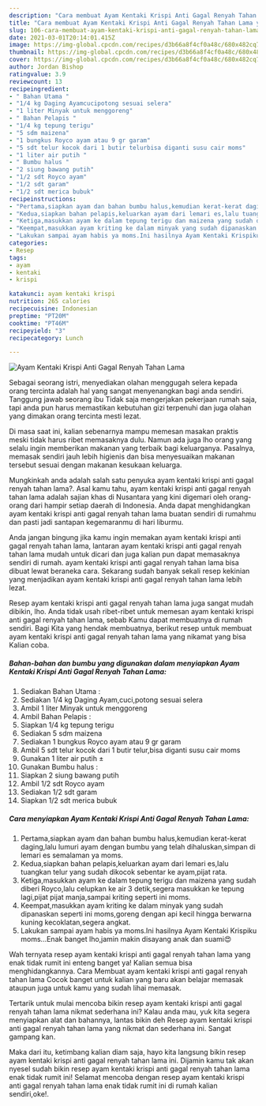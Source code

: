 ```yaml
---
description: "Cara membuat Ayam Kentaki Krispi Anti Gagal Renyah Tahan Lama yang nikmat Untuk Jualan"
title: "Cara membuat Ayam Kentaki Krispi Anti Gagal Renyah Tahan Lama yang nikmat Untuk Jualan"
slug: 106-cara-membuat-ayam-kentaki-krispi-anti-gagal-renyah-tahan-lama-yang-nikmat-untuk-jualan
date: 2021-03-01T20:14:01.415Z
image: https://img-global.cpcdn.com/recipes/d3b66a8f4cf0a48c/680x482cq70/ayam-kentaki-krispi-anti-gagal-renyah-tahan-lama-foto-resep-utama.jpg
thumbnail: https://img-global.cpcdn.com/recipes/d3b66a8f4cf0a48c/680x482cq70/ayam-kentaki-krispi-anti-gagal-renyah-tahan-lama-foto-resep-utama.jpg
cover: https://img-global.cpcdn.com/recipes/d3b66a8f4cf0a48c/680x482cq70/ayam-kentaki-krispi-anti-gagal-renyah-tahan-lama-foto-resep-utama.jpg
author: Jordan Bishop
ratingvalue: 3.9
reviewcount: 13
recipeingredient:
- " Bahan Utama "
- "1/4 kg Daging Ayamcucipotong sesuai selera"
- "1 liter Minyak untuk menggoreng"
- " Bahan Pelapis "
- "1/4 kg tepung terigu"
- "5 sdm maizena"
- "1 bungkus Royco ayam atau 9 gr garam"
- "5 sdt telur kocok dari 1 butir telurbisa diganti susu cair moms"
- "1 liter air putih "
- " Bumbu halus "
- "2 siung bawang putih"
- "1/2 sdt Royco ayam"
- "1/2 sdt garam"
- "1/2 sdt merica bubuk"
recipeinstructions:
- "Pertama,siapkan ayam dan bahan bumbu halus,kemudian kerat-kerat daging,lalu lumuri ayam dengan bumbu yang telah dihaluskan,simpan di lemari es semalaman ya moms."
- "Kedua,siapkan bahan pelapis,keluarkan ayam dari lemari es,lalu tuangkan telur yang sudah dikocok sebentar ke ayam,pijat rata."
- "Ketiga,masukkan ayam ke dalam tepung terigu dan maizena yang sudah diberi Royco,lalu celupkan ke air 3 detik,segera masukkan ke tepung lagi,pijat pijat manja,sampai kriting seperti ini moms."
- "Keempat,masukkan ayam kriting ke dalam minyak yang sudah dipanaskan seperti ini moms,goreng dengan api kecil hingga berwarna kuning kecoklatan,segera angkat."
- "Lakukan sampai ayam habis ya moms.Ini hasilnya Ayam Kentaki Krispiku moms...Enak banget lho,jamin makin disayang anak dan suami😍"
categories:
- Resep
tags:
- ayam
- kentaki
- krispi

katakunci: ayam kentaki krispi 
nutrition: 265 calories
recipecuisine: Indonesian
preptime: "PT20M"
cooktime: "PT46M"
recipeyield: "3"
recipecategory: Lunch

---
```



![Ayam Kentaki Krispi Anti Gagal Renyah Tahan Lama](https://img-global.cpcdn.com/recipes/d3b66a8f4cf0a48c/680x482cq70/ayam-kentaki-krispi-anti-gagal-renyah-tahan-lama-foto-resep-utama.jpg)

Sebagai seorang istri, menyediakan olahan menggugah selera kepada orang tercinta adalah hal yang sangat menyenangkan bagi anda sendiri. Tanggung jawab seorang ibu Tidak saja mengerjakan pekerjaan rumah saja, tapi anda pun harus memastikan kebutuhan gizi terpenuhi dan juga olahan yang dimakan orang tercinta mesti lezat.

Di masa  saat ini, kalian sebenarnya mampu memesan masakan praktis meski tidak harus ribet memasaknya dulu. Namun ada juga lho orang yang selalu ingin memberikan makanan yang terbaik bagi keluarganya. Pasalnya, memasak sendiri jauh lebih higienis dan bisa menyesuaikan makanan tersebut sesuai dengan makanan kesukaan keluarga. 



Mungkinkah anda adalah salah satu penyuka ayam kentaki krispi anti gagal renyah tahan lama?. Asal kamu tahu, ayam kentaki krispi anti gagal renyah tahan lama adalah sajian khas di Nusantara yang kini digemari oleh orang-orang dari hampir setiap daerah di Indonesia. Anda dapat menghidangkan ayam kentaki krispi anti gagal renyah tahan lama buatan sendiri di rumahmu dan pasti jadi santapan kegemaranmu di hari liburmu.

Anda jangan bingung jika kamu ingin memakan ayam kentaki krispi anti gagal renyah tahan lama, lantaran ayam kentaki krispi anti gagal renyah tahan lama mudah untuk dicari dan juga kalian pun dapat memasaknya sendiri di rumah. ayam kentaki krispi anti gagal renyah tahan lama bisa dibuat lewat beraneka cara. Sekarang sudah banyak sekali resep kekinian yang menjadikan ayam kentaki krispi anti gagal renyah tahan lama lebih lezat.

Resep ayam kentaki krispi anti gagal renyah tahan lama juga sangat mudah dibikin, lho. Anda tidak usah ribet-ribet untuk memesan ayam kentaki krispi anti gagal renyah tahan lama, sebab Kamu dapat membuatnya di rumah sendiri. Bagi Kita yang hendak membuatnya, berikut resep untuk membuat ayam kentaki krispi anti gagal renyah tahan lama yang nikamat yang bisa Kalian coba.

<!--inarticleads1-->

##### Bahan-bahan dan bumbu yang digunakan dalam menyiapkan Ayam Kentaki Krispi Anti Gagal Renyah Tahan Lama:

1. Sediakan  Bahan Utama :
1. Sediakan 1/4 kg Daging Ayam,cuci,potong sesuai selera
1. Ambil 1 liter Minyak untuk menggoreng
1. Ambil  Bahan Pelapis :
1. Siapkan 1/4 kg tepung terigu
1. Sediakan 5 sdm maizena
1. Sediakan 1 bungkus Royco ayam atau 9 gr garam
1. Ambil 5 sdt telur kocok dari 1 butir telur,bisa diganti susu cair moms
1. Gunakan 1 liter air putih ±
1. Gunakan  Bumbu halus :
1. Siapkan 2 siung bawang putih
1. Ambil 1/2 sdt Royco ayam
1. Sediakan 1/2 sdt garam
1. Siapkan 1/2 sdt merica bubuk




<!--inarticleads2-->

##### Cara menyiapkan Ayam Kentaki Krispi Anti Gagal Renyah Tahan Lama:

1. Pertama,siapkan ayam dan bahan bumbu halus,kemudian kerat-kerat daging,lalu lumuri ayam dengan bumbu yang telah dihaluskan,simpan di lemari es semalaman ya moms.
1. Kedua,siapkan bahan pelapis,keluarkan ayam dari lemari es,lalu tuangkan telur yang sudah dikocok sebentar ke ayam,pijat rata.
1. Ketiga,masukkan ayam ke dalam tepung terigu dan maizena yang sudah diberi Royco,lalu celupkan ke air 3 detik,segera masukkan ke tepung lagi,pijat pijat manja,sampai kriting seperti ini moms.
1. Keempat,masukkan ayam kriting ke dalam minyak yang sudah dipanaskan seperti ini moms,goreng dengan api kecil hingga berwarna kuning kecoklatan,segera angkat.
1. Lakukan sampai ayam habis ya moms.Ini hasilnya Ayam Kentaki Krispiku moms...Enak banget lho,jamin makin disayang anak dan suami😍




Wah ternyata resep ayam kentaki krispi anti gagal renyah tahan lama yang enak tidak rumit ini enteng banget ya! Kalian semua bisa menghidangkannya. Cara Membuat ayam kentaki krispi anti gagal renyah tahan lama Cocok banget untuk kalian yang baru akan belajar memasak ataupun juga untuk kamu yang sudah lihai memasak.

Tertarik untuk mulai mencoba bikin resep ayam kentaki krispi anti gagal renyah tahan lama nikmat sederhana ini? Kalau anda mau, yuk kita segera menyiapkan alat dan bahannya, lantas bikin deh Resep ayam kentaki krispi anti gagal renyah tahan lama yang nikmat dan sederhana ini. Sangat gampang kan. 

Maka dari itu, ketimbang kalian diam saja, hayo kita langsung bikin resep ayam kentaki krispi anti gagal renyah tahan lama ini. Dijamin kamu tak akan nyesel sudah bikin resep ayam kentaki krispi anti gagal renyah tahan lama enak tidak rumit ini! Selamat mencoba dengan resep ayam kentaki krispi anti gagal renyah tahan lama enak tidak rumit ini di rumah kalian sendiri,oke!.

